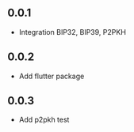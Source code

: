 ## 0.0.1

- Integration BIP32, BIP39, P2PKH

## 0.0.2

- Add flutter package

## 0.0.3

- Add p2pkh test